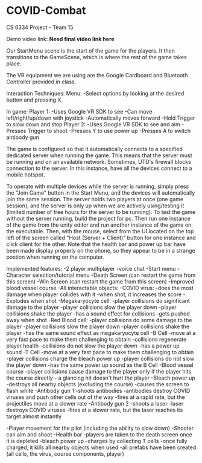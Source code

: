 # COVID-Combat
 CS 6334 Project - Team 15

Demo video link: **Need final video link here**


Our StartMenu scene is the start of the game for the players. It then transitions to the GameScene, which is where the rest of the game takes place.

The VR equipment we are using are the Google Cardboard and Bluetooth Controller provided in class.

Interaction Techniques:
Menu:
	-Select options by looking at the desired button and pressing X.


In game:
Player 1: 
	-Uses Google VR SDK to see
	-Can move left/right/up/down with joystick
	-Automatically moves forward
	-Hold Trigger to slow down and stop
Player 2:
	-Uses Google VR SDK to see and aim
	-Presses Trigger to shoot
	-Presses Y to use power up
	-Presses A to switch antibody gun

The game is configured so that it automatically connects to a specified dedicated server when running the game. This means that the server must be running and on an available network. Sometimes, UTD's firewall blocks connection to the server. In this instance, have all the devices connect to a mobile hotspot. 

To operate with multiple devices while the server is running, simply press the "Join Game" button in the Start Menu, and the devices will automatically join the same session. The server holds two players at once (one game session), and the server is only up when we are actively using/testing it (limited number of free hours for the server to be running). To test the game without the server running, build the project for pc. Then run one instance of the game from the unity editor and run another instance of the game on the executable. Then, with the mouse, select from the UI located on the top left of the screen called "Host (Server + Client)" button for one instance and click client for the other. Note that the health bar and power up bar have been made display properly on the phone, so they appear to be in a strange postion when running on the computer.

Implemented features:
-2 player multiplayer
-voice chat
-Start menu
-Character selection/tutorial menu
-Death Screen (can restart the game from this screen)
-Win Screen (can restart the game from this screen)
-Improved blood vessel course
-All interactable objects:
	-COVID virus:
		-does the most damage when player collides with it
		-when shot, it increases the score
		-Explodes when shot
	-Megakaryocyte cell:
		-player collisions do significant damage to the player
		-player collisions slow the player down
		-player collisions shake the player
		-has a sound effect for collisions
		-gets pushed away when shot
	-Red Blood cell:
		-player collisions do some damage to the player
		-player collisions slow the player down
		-player collisions shake the player
		-has the same sound effect as megakaryocyte cell
	-B Cell
		-move at a very fast pace to make them challenging to obtain
		-collisions regenerate player health
		-collisions do not slow the player down
		-has a power up sound
	-T Cell
		-move at a very fast pace to make them challenging to obtain
		-player collisions charge the bleach power up
		-player collisions do not slow the player down
		-has the same power up sound as the B Cell
	-Blood vessel course
		-player collisions cause damage to the player only if the player hits the course directly
			- a glancing hit doesn't hurt the player
	-Bleach power up
		-destroys all nearby objects (excluding the course)
		-causes the screen to flash white
	-Antibody gun 1
		-shoots antibodies
		-antibodies destroy COVID viruses and push other cells out of the way
		-fires at a rapid rate, but the projectiles move at a slower rate
	-Antibody gun 2
		-shoots a laser
		-laser destroys COVID viruses
		-fires at a slower rate, but the laser reaches its target almost instantly

-Player movement for the pilot (including the ability to slow down)
-Shooter can aim and shoot
-Health bar
	-players are taken to the death screen once it is depleted
-bleach power up
	-charges by collecting T cells
	-once fully charged, it kills all nearby objects when used
-all prefabs have been created (all cells, the virus, course components, player)


